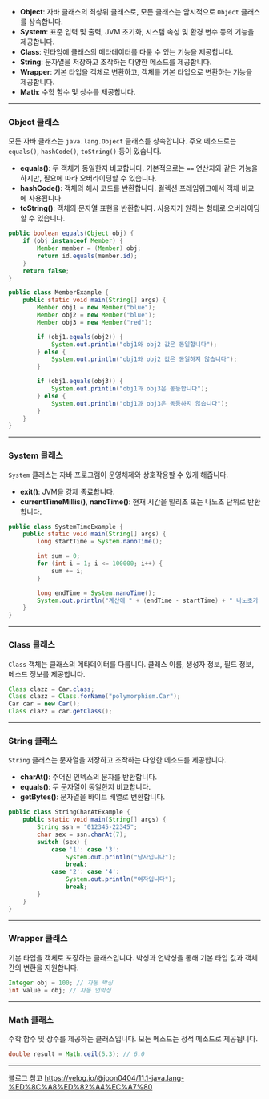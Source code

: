 - **Object**: 자바 클래스의 최상위 클래스로, 모든 클래스는 암시적으로 `Object` 클래스를 상속합니다.
- **System**: 표준 입력 및 출력, JVM 초기화, 시스템 속성 및 환경 변수 등의 기능을 제공합니다.
- **Class**: 런타임에 클래스의 메타데이터를 다룰 수 있는 기능을 제공합니다.
- **String**: 문자열을 저장하고 조작하는 다양한 메소드를 제공합니다.
- **Wrapper**: 기본 타입을 객체로 변환하고, 객체를 기본 타입으로 변환하는 기능을 제공합니다.
- **Math**: 수학 함수 및 상수를 제공합니다.

---

### Object 클래스

모든 자바 클래스는 `java.lang.Object` 클래스를 상속합니다. 주요 메소드로는 `equals()`, `hashCode()`, `toString()` 등이 있습니다.

- **equals()**: 두 객체가 동일한지 비교합니다. 기본적으로는 `==` 연산자와 같은 기능을 하지만, 필요에 따라 오버라이딩할 수 있습니다.
- **hashCode()**: 객체의 해시 코드를 반환합니다. 컬렉션 프레임워크에서 객체 비교에 사용됩니다.
- **toString()**: 객체의 문자열 표현을 반환합니다. 사용자가 원하는 형태로 오버라이딩할 수 있습니다.

```java
public boolean equals(Object obj) {
    if (obj instanceof Member) {
        Member member = (Member) obj;
        return id.equals(member.id);
    }
    return false;
}

```

```java
public class MemberExample {
    public static void main(String[] args) {
        Member obj1 = new Member("blue");
        Member obj2 = new Member("blue");
        Member obj3 = new Member("red");

        if (obj1.equals(obj2)) {
            System.out.println("obj1와 obj2 값은 동일합니다");
        } else {
            System.out.println("obj1와 obj2 값은 동일하지 않습니다");
        }

        if (obj1.equals(obj3)) {
            System.out.println("obj1과 obj3은 동등합니다");
        } else {
            System.out.println("obj1과 obj3은 동등하지 않습니다");
        }
    }
}

```

---

### System 클래스

`System` 클래스는 자바 프로그램이 운영체제와 상호작용할 수 있게 해줍니다.

- **exit()**: JVM을 강제 종료합니다.
- **currentTimeMillis()**, **nanoTime()**: 현재 시간을 밀리초 또는 나노초 단위로 반환합니다.

```java
public class SystemTimeExample {
    public static void main(String[] args) {
        long startTime = System.nanoTime();

        int sum = 0;
        for (int i = 1; i <= 100000; i++) {
            sum += i;
        }

        long endTime = System.nanoTime();
        System.out.println("계산에 " + (endTime - startTime) + " 나노초가 소요되었습니다.");
    }
}

```

---

### Class 클래스

`Class` 객체는 클래스의 메타데이터를 다룹니다. 클래스 이름, 생성자 정보, 필드 정보, 메소드 정보를 제공합니다.

```java
Class clazz = Car.class;
Class clazz = Class.forName("polymorphism.Car");
Car car = new Car();
Class clazz = car.getClass();

```

---

### String 클래스

`String` 클래스는 문자열을 저장하고 조작하는 다양한 메소드를 제공합니다.

- **charAt()**: 주어진 인덱스의 문자를 반환합니다.
- **equals()**: 두 문자열이 동일한지 비교합니다.
- **getBytes()**: 문자열을 바이트 배열로 변환합니다.

```java
public class StringCharAtExample {
    public static void main(String[] args) {
        String ssn = "012345-22345";
        char sex = ssn.charAt(7);
        switch (sex) {
            case '1': case '3':
                System.out.println("남자입니다");
                break;
            case '2': case '4':
                System.out.println("여자입니다");
                break;
        }
    }
}

```

---

### Wrapper 클래스

기본 타입을 객체로 포장하는 클래스입니다. 박싱과 언박싱을 통해 기본 타입 값과 객체 간의 변환을 지원합니다.

```java
Integer obj = 100; // 자동 박싱
int value = obj; // 자동 언박싱

```

---

### Math 클래스

수학 함수 및 상수를 제공하는 클래스입니다. 모든 메소드는 정적 메소드로 제공됩니다.

```java
double result = Math.ceil(5.3); // 6.0

```

---

블로그 참고
https://velog.io/@joon0404/11.1-java.lang-%ED%8C%A8%ED%82%A4%EC%A7%80

